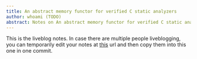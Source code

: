 ```yaml
---
title: An abstract memory functor for verified C static analyzers
author: whoami (TODO)
abstract: Notes on An abstract memory functor for verified C static analyzers
---
```


This is the liveblog notes.  In case there are multiple
people liveblogging, you can temporarily edit your notes
at [this](an-abstract-memory-f/template.md) url and then copy them into this one in one
commit.
